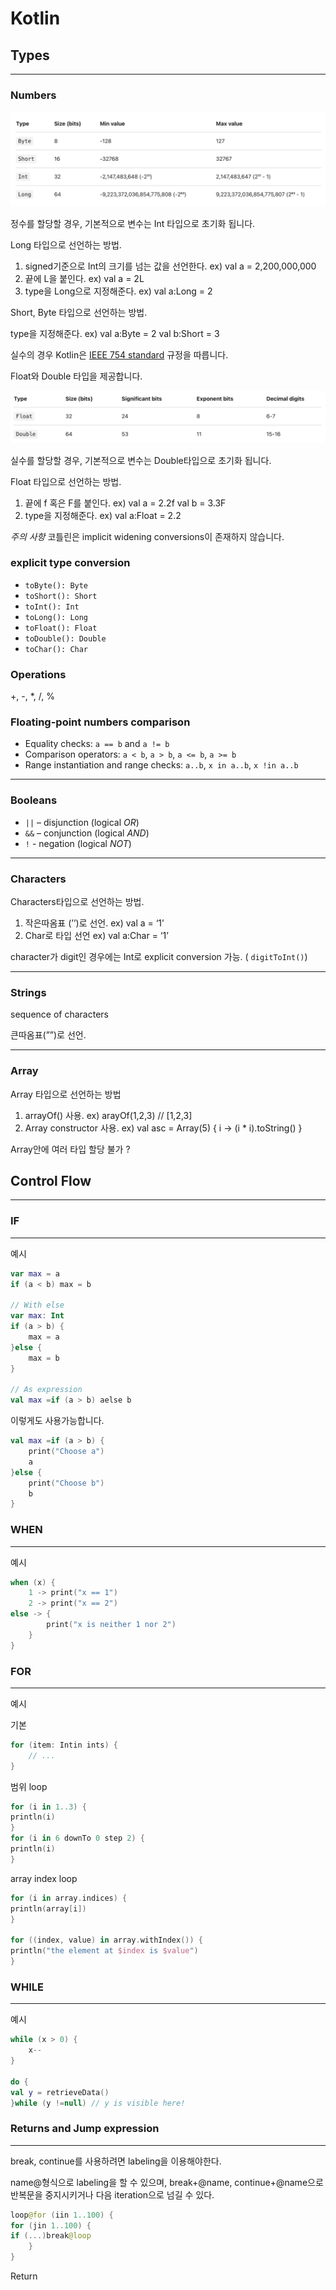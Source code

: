 # Kotlin

## Types

---

### Numbers

![kotlin_number.png](kotlin_number.png)

정수를 할당할 경우, 기본적으로 변수는 Int 타입으로 초기화 됩니다.

Long 타입으로 선언하는 방법.

1. signed기준으로 Int의 크기를 넘는 값을 선언한다. ex) val a = 2,200,000,000
2. 끝에 L을 붙인다. ex) val a = 2L
3. type을 Long으로 지정해준다. ex) val a:Long = 2

Short, Byte 타입으로 선언하는 방법.

type을 지정해준다. ex) val a:Byte = 2  val b:Short = 3

실수의 경우 Kotlin은 [IEEE 754 standard](https://en.wikipedia.org/wiki/IEEE_754) 규정을 따릅니다. 

Float와 Double 타입을 제공합니다.

![kotlin_real_number.png](kotlin_real_number.png)

실수를 할당할 경우, 기본적으로 변수는 Double타입으로 초기화 됩니다.

Float 타입으로 선언하는 방법.

1. 끝에 f 혹은 F를 붙인다. ex) val a = 2.2f val b = 3.3F
2. type을 지정해준다. ex) val a:Float = 2.2

*주의 사항* 코틀린은 implicit widening conversions이 존재하지 않습니다.

### explicit type conversion

- `toByte(): Byte`
- `toShort(): Short`
- `toInt(): Int`
- `toLong(): Long`
- `toFloat(): Float`
- `toDouble(): Double`
- `toChar(): Char`

### Operations

+, -, *, /, %

### **Floating-point numbers comparison**

- Equality checks: `a == b` and `a != b`
- Comparison operators: `a < b`, `a > b`, `a <= b`, `a >= b`
- Range instantiation and range checks: `a..b`, `x in a..b`, `x !in a..b`

---

### Booleans

- `||` – disjunction (logical *OR*)
- `&&` – conjunction (logical *AND*)
- `!` - negation (logical *NOT*)

---

### Characters

Characters타입으로 선언하는 방법.

1. 작은따옴표 (’’)로 선언. ex) val a = ‘1’
2. Char로 타입 선언  ex) val a:Char = ‘1’

character가 digit인 경우에는 Int로 explicit conversion 가능. ( `digitToInt()`)

---

### Strings

sequence of characters

큰따옴표(””)로 선언.

---

### Array

Array 타입으로 선언하는 방법

1. arrayOf() 사용. ex) arayOf(1,2,3) // [1,2,3]
2. Array constructor 사용. ex) val asc = Array(5) { i -> (i * i).toString() }

Array안에 여러 타입 할당 불가 ?

## Control Flow

---

### IF

---

예시 

```kotlin
var max = a
if (a < b) max = b

// With else
var max: Int
if (a > b) {
    max = a
}else {
    max = b
}

// As expression
val max =if (a > b) aelse b
```

이렇게도 사용가능합니다.

```kotlin
val max =if (a > b) {
    print("Choose a")
    a
}else {
    print("Choose b")
    b
}
```

### WHEN

---

예시

```kotlin
when (x) {
    1 -> print("x == 1")
    2 -> print("x == 2")
else -> {
        print("x is neither 1 nor 2")
    }
}
```

### FOR

---

예시

기본

```kotlin
for (item: Intin ints) {
    // ...
}
```

범위 loop

```kotlin
for (i in 1..3) {
println(i)
}
for (i in 6 downTo 0 step 2) {
println(i)
}
```

array index loop

```kotlin
for (i in array.indices) {
println(array[i])
}

for ((index, value) in array.withIndex()) {
println("the element at $index is $value")
}
```

### WHILE

---

예시

```kotlin
while (x > 0) {
    x--
}

do {
val y = retrieveData()
}while (y !=null) // y is visible here!
```

### Returns and Jump expression

---

break, continue를 사용하려면 labeling을 이용해야한다.

name@형식으로 labeling을 할 수 있으며, break+@name, continue+@name으로 반복문을 중지시키거나 다음 iteration으로 넘길 수 있다.

```kotlin
loop@for (iin 1..100) {
for (jin 1..100) {
if (...)break@loop
    }
}
```

Return